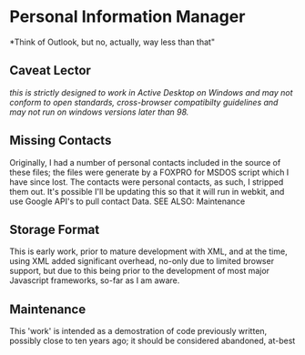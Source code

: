 # Personal Information Manager
*Think of Outlook, but no, actually, way less than that"

## Caveat Lector
*this is strictly designed to work in Active Desktop on Windows and may not conform to open standards, cross-browser compatibilty guidelines and may not run on windows versions later than 98.*

## Missing Contacts
Originally, I had a number of personal contacts included in the source of these files; the files were generate by a FOXPRO for MSDOS script which I have since lost. The contacts were personal contacts, as such, I stripped them out. It's possible I'll be updating this so that it will run in webkit, and use Google API's to pull contact Data. SEE ALSO: Maintenance

## Storage Format
This is early work, prior to mature development with XML, and at the time, using XML added significant overhead, no-only due to limited browser support, but due to this being prior to the development of most major Javascript frameworks, so-far as I am aware.

## Maintenance
This 'work' is intended as a demostration of code previously written, possibly close to ten years ago; it should be considered abandoned, at-best